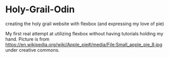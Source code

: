 # Holy-Grail-Odin
creating the holy grail website with flexbox (and expressing my love of pie)

My first real attempt at utilizing flexbox without having tutorials holding my hand.
Picture is from https://en.wikipedia.org/wiki/Apple_pie#/media/File:Small_apple_pie_8.jpg under creative commons.
